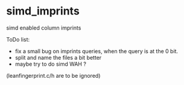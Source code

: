 # simd_imprints
simd enabled column imprints

ToDo list:
* fix a small bug on imprints queries, when the query is at the 0 bit.
* split and name the files a bit better
* maybe try to do simd WAH ?

(leanfingerprint.c/h are to be ignored)

